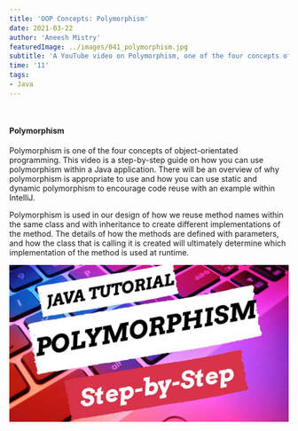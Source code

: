 ```yaml
---
title: 'OOP Concepts: Polymorphism'
date: 2021-03-22
author: 'Aneesh Mistry'
featuredImage: ../images/041_polymorphism.jpg
subtitle: 'A YouTube video on Polymorphism, one of the four concepts of object-orientated programming.'
time: '11'
tags:
- Java
---
```


<br>
<h4>Polymorphism</h4>
<p>
Polymorphism is one of the four concepts of object-orientated programming. 
This video is a step-by-step guide on how you can use polymorphism within a Java application. There will be an overview of why polymorphism is appropriate to use and how you can use static and dynamic polymorphism to encourage code reuse with an example within IntelliJ. 

Polymorphism is used in our design of how we reuse method names within the same class and with inheritance to create different implementations of the method. The details of how the methods are defined with parameters, and how the class that is calling it is created will ultimately determine which implementation of the method is used at runtime.

[![YouTube video link](../images/041_polymorphism.jpg)](https://youtu.be/nXRJMkmRRYE )

</p>
